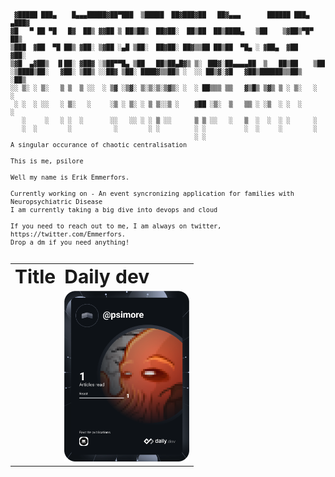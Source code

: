 <pre style="font-family: monospace;font-size:12px;line-height: 12px;font-variant-numeric: tabular-nums lining-nums; overflow:hidden;"><code>
 ▓█████ ███▄    █▄▄▄█████▓██▀███  ▒█████  ██▓███▓██   ██▓▄▄▄       ██████ ███▄ ▄███▓
▓█   ▀ ██ ▀█   █▓  ██▒ ▓▓██ ▒ ██▒██▒  ██▓██░  ██▒██  ██▒████▄   ▒██    ▒▓██▒▀█▀ ██▒
▒███  ▓██  ▀█ ██▒ ▓██░ ▒▓██ ░▄█ ▒██░  ██▓██░ ██▓▒▒██ ██▒██  ▀█▄ ░ ▓██▄  ▓██    ▓██░
▒▓█  ▄▓██▒  ▐▌██░ ▓██▓ ░▒██▀▀█▄ ▒██   ██▒██▄█▓▒ ▒░ ▐██▓░██▄▄▄▄██  ▒   ██▒██    ▒██ 
░▒████▒██░   ▓██░ ▒██▒ ░░██▓ ▒██░ ████▓▒▒██▒ ░  ░░ ██▒▓░▓█   ▓██▒██████▒▒██▒   ░██▒
░░ ▒░ ░ ▒░   ▒ ▒  ▒ ░░  ░ ▒▓ ░▒▓░ ▒░▒░▒░▒▓▒░ ░  ░ ██▒▒▒ ▒▒   ▓▒█▒ ▒▓▒ ▒ ░ ▒░   ░  ░
 ░ ░  ░ ░░   ░ ▒░   ░     ░▒ ░ ▒░ ░ ▒ ▒░░▒ ░    ▓██ ░▒░  ▒   ▒▒ ░ ░▒  ░ ░  ░      ░
   ░     ░   ░ ░  ░       ░░   ░░ ░ ░ ▒ ░░      ▒ ▒ ░░   ░   ▒  ░  ░  ░ ░      ░   
   ░  ░        ░           ░        ░ ░         ░ ░          ░  ░     ░        ░   
                                                ░ ░
A singular occurance of chaotic centralisation

This is me, psilore

Well my name is Erik Emmerfors.

Currently working on - An event syncronizing application for families with Neuropsychiatric Disease
I am currently taking a big dive into devops and cloud

If you need to reach out to me, I am always on twitter, https://twitter.com/Emmerfors. 
Drop a dm if you need anything!

</code></pre>

<table border="0">
 <tr>
    <td><b style="font-size:30px">Title</b></td>
    <td><b style="font-size:30px">Daily dev</b></td>
 </tr>
 <tr>
    <td><a href="https://github-readme-stats.vercel.app/api/top-langs/?username=psilore&langs_count=8"</a>
</td>
    <td><a href="https://app.daily.dev/DailyDevTips"><img src="https://github.com/psilore/psilore/blob/main/devcard.svg" width="200" alt="Erik Emmerfors's Dev Card"/></a></td>
 </tr>
</table>

